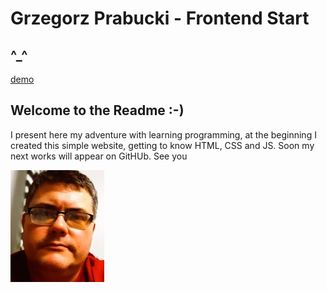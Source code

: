 # Grzegorz Prabucki - Frontend Start
## ^_^

[demo](https://grzegorztestowy.github.io/home/)

## Welcome to the Readme :-)
I present here my adventure with learning programming, at the beginning I created this simple website, getting to know HTML, CSS and JS. Soon my next works will appear on GitHUb. See you

![mujryj](img/fota2.jpg)
